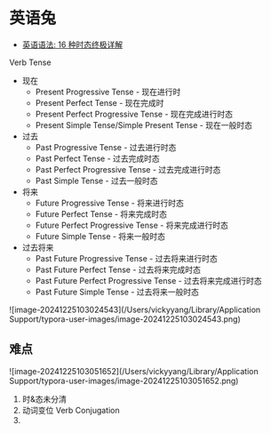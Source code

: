 # 英语兔

- [英语语法: 16 种时态终极详解](https://www.youtube.com/watch?v=P5FrIGgyNSc)

Verb Tense

* 现在
  - Present Progressive Tense - 现在进行时
  - Present Perfect Tense - 现在完成时
  - Present Perfect Progressive Tense - 现在完成进行时态
  - Present Simple Tense/Simple Present Tense - 现在一般时态
* 过去
  - Past Progressive Tense - 过去进行时态
  - Past Perfect Tense - 过去完成时态
  - Past Perfect Progressive Tense - 过去完成进行时态
  - Past Simple Tense - 过去一般时态
* 将来
  - Future Progressive Tense - 将来进行时态
  - Future Perfect Tense - 将来完成时态
  - Future Perfect Progressive Tense - 将来完成进行时态
  - Future Simple Tense - 将来一般时态
* 过去将来
  - Past Future Progressive Tense - 过去将来进行时态
  - Past Future Perfect Tense - 过去将来完成时态
  - Past Future Perfect Progressive Tense - 过去将来完成进行时态
  - Past Future Simple Tense - 过去将来一般时态

![image-20241225103024543](/Users/vickyyang/Library/Application Support/typora-user-images/image-20241225103024543.png)

## 难点

![image-20241225103051652](/Users/vickyyang/Library/Application Support/typora-user-images/image-20241225103051652.png)

1. 时&态未分清
2. 动词变位 Verb Conjugation
3. 
